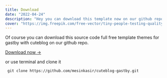 ```yaml
---
title: Download
date: "2022-04-24"
description: "Hey you can download this template now on our github repo"
cover: "https://img.freepik.com/free-vector/tiny-people-testing-quality-assurance-software-isolated-flat-vector-illustration-cartoon-character-fixing-bugs-hardware-device-application-test-it-service-concept_74855-10172.jpg?size=626&ext=jpg&ga=GA1.2.1532309988.1650879275"
---
```

Of course you can download this source code full free template themes for gastby with cuteblog on our github repo.

[Download now →](https://github.com/mesinkasir/cuteblog-gastby)

or use terminal and clone it

` git clone https://github.com/mesinkasir/cuteblog-gastby.git`